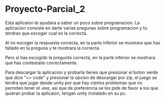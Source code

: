 # Proyecto-Parcial_2

Esta aplicaion te ayudara a saber un poco sobre programacion.
La aplicacion consiste en darte varias pregunas sobre programacion y tu tendras que escoger cual es la correcta.



Al no escoger la respuesta correcta, en la parte inferior se mostrara que has fallado en la preguna y te mostrara la correcta.

Pero si has escogido la pregunta correcta, en la parte inferior se mostrara que has contestado correctamente.

Para descargar la aplicacion y probarla tienes que presionar el boton verde que dice "<> code" y presionar la opcion de descargar por zip, el juego se tendra que jugar desde unity por que hay ciertos problemas que no permiten tener el .exe, asi que de preferencia se les pide de favor a los que quieran probar la aplicaion, tengan unity instalado en su pc.
